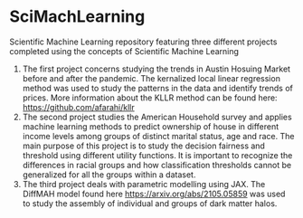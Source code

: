 # SciMachLearning
Scientific Machine Learning repository featuring three different projects completed using the concepts of Scientific Machine Learning 
1. The first project concerns studying the trends in Austin Hosuing Market before and after the pandemic. The kernalized local linear regression method was used to study the patterns in the data and identify trends of prices. More information about the KLLR method can be found here: https://github.com/afarahi/kllr
2. The second project studies the American Household survey and applies machine learning methods to predict ownership of house in different income levels among groups of distinct marital status, age and race. The main purpose of this project is to study the decision fairness and threshold using different utility functions. It is important to recognize the differences in racial groups and how classification thresholds cannot be generalized for all the groups within a dataset.
3. The third project deals with parametric modelling using JAX. The DiffMAH model found here https://arxiv.org/abs/2105.05859 was used to study the assembly of individual and groups of dark matter halos.  
